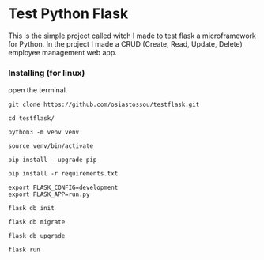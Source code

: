 # Test Python Flask

This is the simple project called witch I made to test flask a microframework for Python. In the project I made a CRUD (Create, Read, Update, Delete) employee management web app.

 
### Installing (for linux)

open the terminal.


```
git clone https://github.com/osiastossou/testflask.git
```
```
cd testflask/
```
```
python3 -m venv venv
```
```
source venv/bin/activate
```
```
pip install --upgrade pip
```
```
pip install -r requirements.txt
```
```
export FLASK_CONFIG=development
export FLASK_APP=run.py
```
```
flask db init
```
```
flask db migrate
```
```
flask db upgrade
```
```
flask run
```